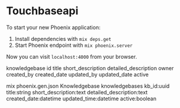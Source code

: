 # Touchbaseapi

To start your new Phoenix application:

1. Install dependencies with `mix deps.get`
2. Start Phoenix endpoint with `mix phoenix.server`

Now you can visit `localhost:4000` from your browser.


knowledgebase
id
title
short_description
detailed_description
owner
created_by
created_date
updated_by
updated_date
active

mix phoenix.gen.json Knowledgebase knowledgebases kb_id:uuid title:string  short_description:text detailed_description:text created_date:datetime updated_time:datetime active:boolean
